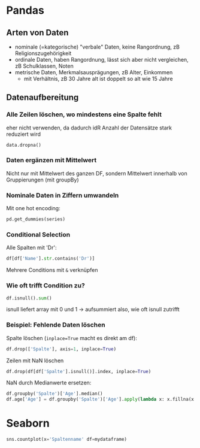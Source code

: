 # Pandas

## Arten von Daten

- nominale (=kategorische) "verbale" Daten, keine Rangordnung, zB Religionszugehörigkeit
- ordinale Daten, haben Rangordnung, lässt sich aber nicht vergleichen, zB Schulklassen, Noten
- metrische Daten, Merkmalsausprägungen, zB Alter, Einkommen
  - mit Verhältnis, zB 30 Jahre alt ist doppelt so alt wie 15 Jahre

## Datenaufbereitung

### Alle Zeilen löschen, wo mindestens eine Spalte fehlt

eher nicht verwenden, da dadurch idR Anzahl der Datensätze stark reduziert wird

```python
data.dropna()
```

### Daten ergänzen mit Mittelwert

Nicht nur mit Mittelwert des ganzen DF, sondern Mittelwert innerhalb von Gruppierungen (mit groupBy)

### Nominale Daten in Ziffern umwandeln

Mit one hot encoding:

```python
pd.get_dummies(series)
```

### Conditional Selection

Alle Spalten mit 'Dr':

```python
df[df['Name'].str.contains('Dr')]
```

Mehrere Conditions mit `&` verknüpfen

### Wie oft trifft Condition zu?

```python
df.isnull().sum()
```

isnull liefert array mit 0 und 1 -> aufsummiert also, wie oft isnull zutrifft

### Beispiel: Fehlende Daten löschen

Spalte löschen (`inplace=True` macht es direkt am df):

```python
df.drop(['Spalte'], axis=1, inplace=True)
```

Zeilen mit NaN löschen

```python
df.drop(df[df['Spalte'].isnull()].index, inplace=True)
```

NaN durch Medianwerte ersetzen:

```python
df.groupby('Spalte')['Age'].median()
df.age['Age'] = df.groupby('Spalte')['Age'].apply(lambda x: x.fillna(x.median()))
```

# Seaborn

```python
sns.countplot(x='Spaltenname' df=mydataframe)
```
